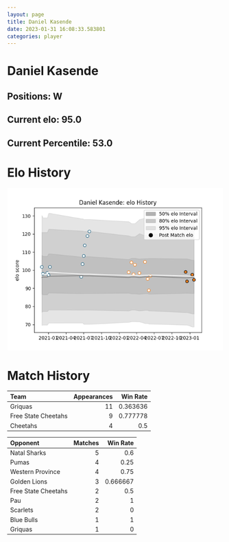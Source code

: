 ```yaml
---  
layout: page  
title: Daniel Kasende  
date: 2023-01-31 16:08:33.583801  
categories: player  
---
```

# Daniel Kasende

## Positions: W

## Current elo: 95.0

## Current Percentile: 53.0

# Elo History


![elo history](history_DanielKasende.png)
# Match History


| Team                |   Appearances |   Win Rate |
|:--------------------|--------------:|-----------:|
| Griquas             |            11 |   0.363636 |
| Free State Cheetahs |             9 |   0.777778 |
| Cheetahs            |             4 |   0.5      |

| Opponent            |   Matches |   Win Rate |
|:--------------------|----------:|-----------:|
| Natal Sharks        |         5 |   0.6      |
| Pumas               |         4 |   0.25     |
| Western Province    |         4 |   0.75     |
| Golden Lions        |         3 |   0.666667 |
| Free State Cheetahs |         2 |   0.5      |
| Pau                 |         2 |   1        |
| Scarlets            |         2 |   0        |
| Blue Bulls          |         1 |   1        |
| Griquas             |         1 |   0        |